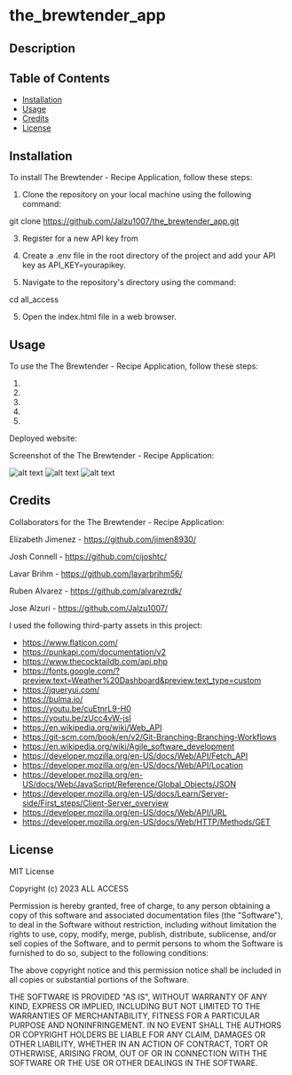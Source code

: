 # the_brewtender_app

## Description


## Table of Contents 

- [Installation](#installation)
- [Usage](#usage)
- [Credits](#credits)
- [License](#license)

## Installation

To install The Brewtender - Recipe Application, follow these steps:

1. Clone the repository on your local machine using the following command:

git clone https://github.com/Jalzu1007/the_brewtender_app.git

3. Register for a new API key from 

4. Create a .env file in the root directory of the project and add your API key as API_KEY=yourapikey.

3. Navigate to the repository's directory using the command:

 cd all_access

5. Open the index.html file in a web browser.

## Usage

To use the The Brewtender - Recipe Application, follow these steps:

1. 
2. 
3. 
4. 
5. 

Deployed website:



Screenshot of the The Brewtender - Recipe Application:

![alt text](./assets/images) ![alt text](./assets/images) ![alt text](./assets/images) 

## Credits

Collaborators for the The Brewtender - Recipe Application:

Elizabeth Jimenez - https://github.com/jimen8930/

Josh Connell - https://github.com/cijoshtc/

Lavar Brihm - https://github.com/lavarbrihm56/

Ruben Alvarez - https://github.com/alvarezrdk/

Jose Alzuri - https://github.com/Jalzu1007/

I used the following third-party assets in this project:

- https://www.flaticon.com/
- https://punkapi.com/documentation/v2
- https://www.thecocktaildb.com/api.php
- https://fonts.google.com/?preview.text=Weather%20Dashboard&preview.text_type=custom
- https://jqueryui.com/
- https://bulma.io/
- https://youtu.be/cuEtnrL9-H0
- https://youtu.be/zUcc4vW-jsI
- https://en.wikipedia.org/wiki/Web_API
- https://git-scm.com/book/en/v2/Git-Branching-Branching-Workflows
- https://en.wikipedia.org/wiki/Agile_software_development
- https://developer.mozilla.org/en-US/docs/Web/API/Fetch_API
- https://developer.mozilla.org/en-US/docs/Web/API/Location
- https://developer.mozilla.org/en-US/docs/Web/JavaScript/Reference/Global_Objects/JSON
- https://developer.mozilla.org/en-US/docs/Learn/Server-side/First_steps/Client-Server_overview
- https://developer.mozilla.org/en-US/docs/Web/API/URL
- https://developer.mozilla.org/en-US/docs/Web/HTTP/Methods/GET

## License

MIT License

Copyright (c) 2023 ALL ACCESS

Permission is hereby granted, free of charge, to any person obtaining a copy
of this software and associated documentation files (the "Software"), to deal
in the Software without restriction, including without limitation the rights
to use, copy, modify, merge, publish, distribute, sublicense, and/or sell
copies of the Software, and to permit persons to whom the Software is
furnished to do so, subject to the following conditions:

The above copyright notice and this permission notice shall be included in all
copies or substantial portions of the Software.

THE SOFTWARE IS PROVIDED "AS IS", WITHOUT WARRANTY OF ANY KIND, EXPRESS OR
IMPLIED, INCLUDING BUT NOT LIMITED TO THE WARRANTIES OF MERCHANTABILITY,
FITNESS FOR A PARTICULAR PURPOSE AND NONINFRINGEMENT. IN NO EVENT SHALL THE
AUTHORS OR COPYRIGHT HOLDERS BE LIABLE FOR ANY CLAIM, DAMAGES OR OTHER
LIABILITY, WHETHER IN AN ACTION OF CONTRACT, TORT OR OTHERWISE, ARISING FROM,
OUT OF OR IN CONNECTION WITH THE SOFTWARE OR THE USE OR OTHER DEALINGS IN THE
SOFTWARE.
